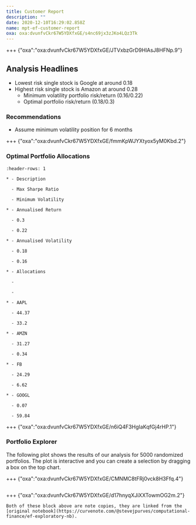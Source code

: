 ```yaml
---
title: Customer Report
description: ""
date: 2020-12-10T16:29:02.858Z
name: mpt-ef-customer-report
oxa: oxa:dvunfvCkr67W5YDXfxGE/s4nc69jx3zJKo4LQz3Tk
---
```


+++ {"oxa":"oxa:dvunfvCkr67W5YDXfxGE/JTVxbzGrD9HlAsJ8HFNp.9"}

## Analysis Headlines

- Lowest risk single stock is Google at around 0.18
- Highest risk single stock is Amazon at around 0.28
  - Minimum volatility portfolio risk/return (0.16/0.22)
  - Optimal portfolio risk/return (0.18/0.3)

### Recommendations

- Assume minimum volatility position for 6 months

+++ {"oxa":"oxa:dvunfvCkr67W5YDXfxGE/fmmKpWJYXtyox5yM0Kbd.2"}

### Optimal Portfolio Allocations

~~~{list-table}
:header-rows: 1

* - Description

  - Max Sharpe Ratio

  - Minimum Volatility

* - Annualised Return

  - 0.3

  - 0.22

* - Annualised Volatility

  - 0.18

  - 0.16

* - Allocations

  - 

  - 

* - AAPL

  - 44.37

  - 33.2

* - AMZN

  - 31.27

  - 0.34

* - FB

  - 24.29

  - 6.62

* - GOOGL

  - 0.07

  - 59.84

~~~

+++ {"oxa":"oxa:dvunfvCkr67W5YDXfxGE/n6iQ4F3HgIaKqfGj4rHP.1"}

### Portfolio Explorer

The following plot shows the results of our analysis for 5000 randomized portfolios. The plot is interactive and you can create a selection by dragging a box on the top chart.

+++ {"oxa":"oxa:dvunfvCkr67W5YDXfxGE/CMNMC8tFRj0vck8H3Ffq.4"}

```{mdast} mpt-ef-customer-report.mdast.json#RTLJiTLuyr
```

+++ {"oxa":"oxa:dvunfvCkr67W5YDXfxGE/d17hnyqXJiXXTowmOG2m.2"}

````{important}
Both of these block above are note copies, they are linked from the [original notebook](https://curvenote.com/@stevejpurves/computational-finance/ef-exploratory-nb).

````

